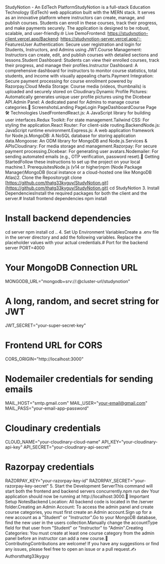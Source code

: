 StudyNotion - An EdTech PlatformStudyNotion is a full-stack Education Technology (EdTech) web application built with the MERN stack. It serves as an innovative platform where instructors can create, manage, and publish courses. Students can enroll in these courses, track their progress, and make payments securely. The application is designed to be robust, scalable, and user-friendly.🌐 Live DemoFrontend: https://studynotion-client.vercel.app/Backend: https://studynotion-server.vercel.app/✨ FeaturesUser Authentication: Secure user registration and login for Students, Instructors, and Admins using JWT.Course Management: Instructors can create, edit, and publish courses with detailed sections and lessons.Student Dashboard: Students can view their enrolled courses, track their progress, and manage their profiles.Instructor Dashboard: A comprehensive dashboard for instructors to monitor course statistics, total students, and income with visually appealing charts.Payment Integration: Secure payment processing for course enrollment powered by Razorpay.Cloud Media Storage: Course media (videos, thumbnails) is uploaded and securely stored on Cloudinary.Dynamic Profile Pictures: Automatically generates unique user profile pictures using the Dicebear API.Admin Panel: A dedicated panel for Admins to manage course categories.📸 ScreenshotsLanding PageLogin PageDashboardCourse Page🛠️ Technologies UsedFrontendReact.js: A JavaScript library for building user interfaces.Redux Toolkit: For state management.Tailwind CSS: For styling the application.React Router: For client-side routing.BackendNode.js: JavaScript runtime environment.Express.js: A web application framework for Node.js.MongoDB: A NoSQL database for storing application data.Mongoose: An ODM library for MongoDB and Node.js.Services & APIsCloudinary: For media storage and management.Razorpay: For secure payment processing.Dicebear: For generating user avatars.Nodemailer: For sending automated emails (e.g., OTP verification, password reset).🚀 Getting StartedFollow these instructions to set up the project on your local machine.1. PrerequisitesNode.js (v14 or higher)npm (Node Package Manager)MongoDB (local instance or a cloud-hosted one like MongoDB Atlas)2. Clone the Repositorygit clone [https://github.com/thatg33kyguy/StudyNotion.git](https://github.com/thatg33kyguy/StudyNotion.git)
cd StudyNotion
3. Install DependenciesInstall the required packages for both the client and the server.# Install frontend dependencies
npm install

# Install backend dependencies
cd server
npm install
cd ..
4. Set Up Environment VariablesCreate a .env file in the server directory and add the following variables. Replace the placeholder values with your actual credentials.# Port for the backend server
PORT=4000

# Your MongoDB Connection URL
MONGODB_URL="mongodb+srv://<user>:<password>@cluster-url/studynotion"

# A long, random, and secret string for JWT
JWT_SECRET="your-super-secret-key"

# Frontend URL for CORS
CORS_ORIGIN="http://localhost:3000"

# Nodemailer credentials for sending emails
MAIL_HOST="smtp.gmail.com"
MAIL_USER="your-email@gmail.com"
MAIL_PASS="your-email-app-password"

# Cloudinary credentials
CLOUD_NAME="your-cloudinary-cloud-name"
API_KEY="your-cloudinary-api-key"
API_SECRET="your-cloudinary-api-secret"

# Razorpay credentials
RAZORPAY_KEY="your-razorpay-key-id"
RAZORPAY_SECRET="your-razorpay-key-secret"
5. Start the Development ServerThis command will start both the frontend and backend servers concurrently.npm run dev
Your application should now be running at http://localhost:3000.📌 Important Setup NotesBackend Location: All backend code is located in the /server folder.Creating an Admin Account: To access the admin panel and create course categories, you must first create an Admin account.Sign up for a new account as a "Student" or "Instructor".Go to your MongoDB database, find the new user in the users collection.Manually change the accountType field for that user from "Student" or "Instructor" to "Admin".Creating Categories: You must create at least one course category from the admin panel before an instructor can add a new course.🤝 ContributingContributions are welcome! If you have any suggestions or find any issues, please feel free to open an issue or a pull request.✍️ Authorsthatg33kyguy
